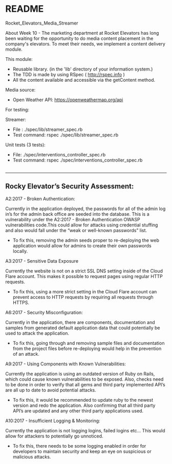 # README

 Rocket_Elevators_Media_Streamer

About Week 10 - The marketing department at Rocket Elevators has long been waiting for the opportunity to do media content placement in the company's elevators. To meet their needs, we implement a content delivery module.

This module:

- Reusable library. (in the 'lib' directory of your information system.)
- The TDD is made by using RSpec ( http://rspec.info )
- All the content available and accessible via the getContent method.

Media source:

- Open Weather API: https://openweathermap.org/api

For testing:

Streamer:

- File : ./spec/lib/streamer_spec.rb
- Test command: rspec ./spec/lib/streamer_spec.rb

Unit tests (3 tests):

- File: ./spec/interventions_controller_spec.rb
- Test command: rspec ./spec/interventions_controller_spec.rb
<br><br>

----------------------------------------------------------------------------------------------------------------------------------------------


<h2>Rocky Elevator’s Security Assessment:</h2>

A2:2017 - Broken Authentication:

Currently in the application deployed, the passwords for all of the admin log in’s for the admin back office are seeded into the database. This is a vulnerability under the A2:2017 - Broken Authentication OWASP vulnerabilities code.This could allow for attacks using credential stuffing and also would fall under the “weak or well-known passwords” list.

- To fix this, removing the admin seeds proper to re-deploying the web application would allow for admins to create their own passwords locally.

A3:2017 - Sensitive Data Exposure

Currently the website is not on a strict SSL DNS setting inside of the Cloud Flare account. This makes it possible to request pages using regular HTTP requests.

- To fix this, using a more strict setting in the Cloud Flare account can prevent access to HTTP requests by requiring all requests through HTTPS.


A6:2017 - Security Misconfiguration:

Currently in the application, there are components, documentation and samples from generated default application data that could potentially be used to attack the application.

- To fix this, going through and removing sample files and documentation from the project files before re-deploying would help in the prevention of an attack.


A9:2017 - Using Components with Known Vulnerabilities:

Currently the application is using an outdated version of Ruby on Rails, which could cause  known vulnerabilities to be exposed. Also, checks need to be done in order to verify that all gems and third party implemented API’s are all up to date to avoid potential attacks.

- To fix this, it would be recommended to update ruby to the newest version and redo the application. Also confirming that all third party API’s are updated and any other third party applications used.

A10:2017 - Insufficient Logging & Monitoring:

Currently the application is not logging logins, failed logins etc… This would allow for attackers to potentially go unnoticed.

- To fix this, there needs to be some logging enabled in order for developers to maintain security and keep an eye on suspicious or malicious attacks. 

